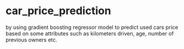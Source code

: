 # car_price_prediction
by using gradient boosting regressor model to predict used cars price based on some attributes such as kilometers driven, age, number of previous owners etc.
